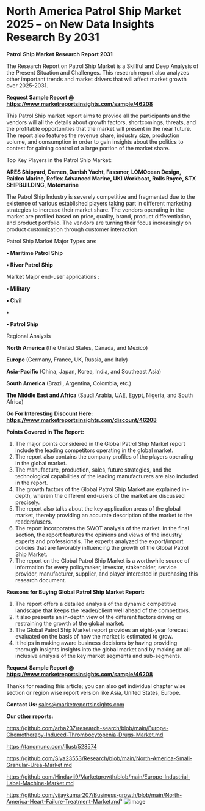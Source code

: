 # North America Patrol Ship Market 2025 – on New Data Insights Research By 2031

<strong>Patrol Ship Market Research Report 2031</strong>

The Research Report on Patrol Ship Market is a Skillful and Deep Analysis of the Present Situation and Challenges. This research report also analyzes other important trends and market drivers that will affect market growth over 2025-2031.

<strong>Request Sample Report @ <a href=https://www.marketreportsinsights.com/sample/46208>https://www.marketreportsinsights.com/sample/46208</a></strong>

This Patrol Ship market report aims to provide all the participants and the vendors will all the details about growth factors, shortcomings, threats, and the profitable opportunities that the market will present in the near future. The report also features the revenue share, industry size, production volume, and consumption in order to gain insights about the politics to contest for gaining control of a large portion of the market share.

Top Key Players in the Patrol Ship Market:

<strong>ARES Shipyard, Damen, Danish Yacht, Fassmer, LOMOcean Design, Raidco Marine, Reflex Advanced Marine, UKI Workboat, Rolls Royce, STX SHIPBUILDING, Motomarine</strong>

The Patrol Ship Industry is severely competitive and fragmented due to the existence of various established players taking part in different marketing strategies to increase their market share. The vendors operating in the market are profiled based on price, quality, brand, product differentiation, and product portfolio. The vendors are turning their focus increasingly on product customization through customer interaction.

Patrol Ship Market Major Types are:

<strong>•  Maritime Patrol Ship

•  River Patrol Ship</strong>

Market Major end-user applications :

<strong>•  Military

•  Civil

•  

•  Patrol Ship</strong>

Regional Analysis

</u><strong><b>North America</b></strong> (the United States, Canada, and Mexico)

<strong><b>Europe </b></strong>(Germany, France, UK, Russia, and Italy)

<strong><b>Asia-Pacific</b></strong> (China, Japan, Korea, India, and Southeast Asia)

<strong><b>South America</b></strong> (Brazil, Argentina, Colombia, etc.)

<strong><b>The Middle East and Africa</b></strong> (Saudi Arabia, UAE, Egypt, Nigeria, and South Africa)

<strong>Go For Interesting Discount Here: <a href=https://www.marketreportsinsights.com/discount/46208>https://www.marketreportsinsights.com/discount/46208</a></strong>

<strong>Points Covered in The Report:</strong>
<ol>
  <li>The major points considered in the Global Patrol Ship Market report include the leading competitors operating in the global market.</li>
  <li>The report also contains the company profiles of the players operating in the global market.</li>
  <li>The manufacture, production, sales, future strategies, and the technological capabilities of the leading manufacturers are also included in the report.</li>
  <li>The growth factors of the Global Patrol Ship Market are explained in-depth, wherein the different end-users of the market are discussed precisely.</li>
  <li>The report also talks about the key application areas of the global market, thereby providing an accurate description of the market to the readers/users.</li>
  <li>The report incorporates the SWOT analysis of the market. In the final section, the report features the opinions and views of the industry experts and professionals. The experts analyzed the export/import policies that are favorably influencing the growth of the Global Patrol Ship Market.</li>
  <li>The report on the Global Patrol Ship Market is a worthwhile source of information for every policymaker, investor, stakeholder, service provider, manufacturer, supplier, and player interested in purchasing this research document.</li>
</ol>
<strong>Reasons for Buying Global Patrol Ship Market Report:</strong>

<ol>
  <li>The report offers a detailed analysis of the dynamic competitive landscape that keeps the reader/client well ahead of the competitors.</li>
  <li>It also presents an in-depth view of the different factors driving or restraining the growth of the global market.</li>
  <li>The Global Patrol Ship Market report provides an eight-year forecast evaluated on the basis of how the market is estimated to grow.</li>
  <li>It helps in making aware business decisions by having providing thorough insights insights into the global market and by making an all-inclusive analysis of the key market segments and sub-segments.</li>
</ol>
<strong>Request Sample Report @ <a href=https://www.marketreportsinsights.com/sample/46208>https://www.marketreportsinsights.com/sample/46208</a></strong>


Thanks for reading this article; you can also get individual chapter wise section or region wise report version like Asia, United States, Europe.

<strong>Contact Us:</strong>
sales@marketreportsinsights.com

<strong>Our other reports:</strong>

<a href=https://github.com/arha237/research-search/blob/main/Europe-Chemotherapy-Induced-Thrombocytopenia-Drugs-Market.md>https://github.com/arha237/research-search/blob/main/Europe-Chemotherapy-Induced-Thrombocytopenia-Drugs-Market.md</a>

<a href=https://tanomuno.com/illust/528574>https://tanomuno.com/illust/528574</a>

<a href=https://github.com/Siya23553/Research/blob/main/North-America-Small-Granular-Urea-Market.md>https://github.com/Siya23553/Research/blob/main/North-America-Small-Granular-Urea-Market.md</a>

<a href=https://github.com/Hindavii9/Marketgrowth/blob/main/Europe-Industrial-Label-Machine-Market.md>https://github.com/Hindavii9/Marketgrowth/blob/main/Europe-Industrial-Label-Machine-Market.md</a>

<a href=https://github.com/vijaykumar207/Business-growth/blob/main/North-America-Heart-Failure-Treatment-Market.md>https://github.com/vijaykumar207/Business-growth/blob/main/North-America-Heart-Failure-Treatment-Market.md</a>"
![image](https://github.com/user-attachments/assets/1ef07f28-3163-405c-8d73-48d1c7c16c14)

